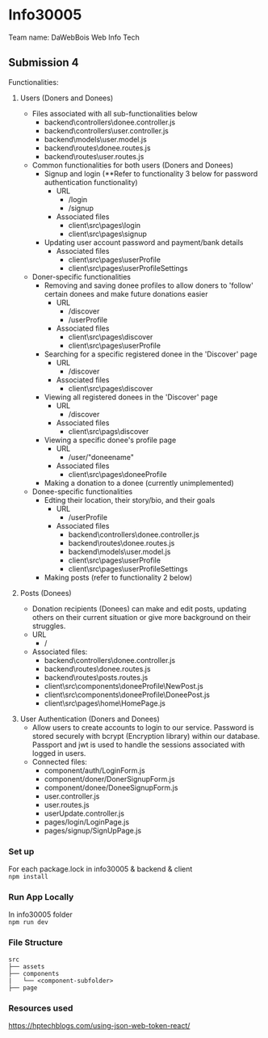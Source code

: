 <!-- Prettier Ignored -->
# Info30005
Team name: DaWebBois
Web Info Tech  

## Submission 4
Functionalities:

1. Users (Doners and Donees)
    * Files associated with all sub-functionalities below
      * backend\controllers\donee.controller.js
      * backend\controllers\user.controller.js
      * backend\models\user.model.js
      * backend\routes\donee.routes.js
      * backend\routes\user.routes.js
    * Common functionalities for both users (Doners and Donees)
        * Signup and login (**Refer to functionality 3 below for password authentication functionality)
          * URL
            * /login
            * /signup
          * Associated files
            * client\src\pages\login
            * client\src\pages\signup
        * Updating user account password and payment/bank details
          * Associated files
            * client\src\pages\userProfile
            * client\src\pages\userProfileSettings
    * Doner-specific functionalities
        * Removing and saving donee profiles to allow doners to 'follow' certain donees and make future donations easier
          * URL
            * /discover
            * /userProfile
          * Associated files
            * client\src\pages\discover
            * client\src\pages\userProfile
        * Searching for a specific registered donee in the 'Discover' page
          * URL
            * /discover
          * Associated files
            * client\src\pages\discover
        * Viewing all registered donees in the 'Discover' page
          * URL
            * /discover
          * Associated files
            * client\src\pags\discover
        * Viewing a specific donee's profile page
          * URL
            * /user/"doneename"
          * Associated files
            * client\src\pages\doneeProfile
        * Making a donation to a donee (currently unimplemented)
    * Donee-specific functionalities
        * Edting their location, their story/bio, and their goals
          * URL
            * /userProfile
          * Associated files
            * backend\controllers\donee.controller.js
            * backend\routes\donee.routes.js
            * backend\models\user.model.js
            * client\src\pages\userProfile
            * client\src\pages\userProfileSettings
        * Making posts (refer to functionality 2 below)

2. Posts (Donees)
    * Donation recipients (Donees) can make and edit posts, updating others on their current situation or give more background on their struggles.
    * URL
      * /
    * Associated files:
      * backend\controllers\donee.controller.js
      * backend\routes\donee.routes.js
      * backend\routes\posts.routes.js
      * client\src\components\doneeProfile\NewPost.js
      * client\src\components\doneeProfile\DoneePost.js
      * client\src\pages\home\HomePage.js

<!-- 2. Updating profile (Doners and Donees)
    * Users can update relevant details on their profile. Doners can change their account password and payment details. Donees can also change password, update bank account details, and in addition: change their location, their bio, and their life goals.
    * Connected files:
        * donee.controller.js
        * donee.routes.js
        * userUpdate.controller.js
        * client\src\components\doneeProfile\DoneeNavTab.js
        * client\src\components\doneeProfile\EditDoneeProfile.js
        * client\src\components\doneeProfile\DoneeAbout.js
        * client\src\pages\userProfile\UserProfilePage.js -->

<!-- 2. Save & Remove Donee profiles (Doners)
    * Doners can save and remove Donees from the discover tab and profile page so that they can follow the lives of Donees they find compelling, 
    and they can make donations to them more easily in the future. 
    * Connected files:
        * user.routes.js
        * userUpdate.controller.js
        * user.controller.js
        * components/userProfile/DoneeCard.js
        * components/userProfile/SavedDonee.js
        * pages/discover/DiscoverPage.js -->

3. User Authentication (Doners and Donees)
    * Allow users to create accounts to login to our service. Password is stored securely with bcrypt (Encryption library) within our database. Passport and jwt is used to handle the sessions associated with logged in users.
    * Connected files:
        * component/auth/LoginForm.js
        * component/doner/DonerSignupForm.js
        * component/donee/DoneeSignupForm.js
        * user.controller.js
        * user.routes.js
        * userUpdate.controller.js
        * pages/login/LoginPage.js
        * pages/signup/SignUpPage.js


### Set up
For each package.lock in info30005 & backend & client  
`npm install`

### Run App Locally
In info30005 folder  
`npm run dev`

### File Structure 

    src
    ├── assets
    ├── components
    |   └── <component-subfolder>
    ├── page

### Resources used

https://hptechblogs.com/using-json-web-token-react/
